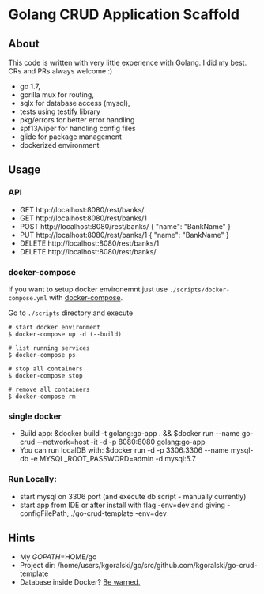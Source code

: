 # Golang CRUD Application Scaffold

## About
This code is written with very little experience with Golang. I did my best. CRs and PRs always welcome :)

 - go 1.7,
 - gorilla mux for routing,
 - sqlx for database access (mysql),
 - tests using testify library
 - pkg/errors for better error handling
 - spf13/viper for handling config files 
 - glide for package management
 - dockerized environment

## Usage

### API

 - GET http://localhost:8080/rest/banks/
 - GET http://localhost:8080/rest/banks/1
 - POST http://localhost:8080/rest/banks/ { "name": "BankName" }
 - PUT http://localhost:8080/rest/banks/1 { "name": "BankName" }
 - DELETE http://localhost:8080/rest/banks/1
 - DELETE http://localhost:8080/rest/banks/

### docker-compose

If you want to setup docker environemnt just use `./scripts/docker-compose.yml` with [docker-compose](https://docs.docker.com/compose/).

Go to `./scripts` directory and execute

```
# start docker environment
$ docker-compose up -d (--build)

# list running services
$ docker-compose ps

# stop all containers
$ docker-compose stop

# remove all containers
$ docker-compose rm
```
 
### single docker
 - Build app: &docker build -t golang:go-app .  && $docker run --name go-crud --network=host -it -d -p 8080:8080 golang:go-app
 - You can run localDB with: $docker run -d -p 3306:3306 --name mysql-db -e MYSQL_ROOT_PASSWORD=admin -d mysql:5.7
 
### Run Locally:
 - start mysql on 3306 port (and execute db script - manually currently)
 - start app from IDE or after install with flag -env=dev and giving -configFilePath, ./go-crud-template -env=dev
 
## Hints
 - My $GOPATH=$HOME/go
 - Project dir: /home/users/kgoralski/go/src/github.com/kgoralski/go-crud-template
 - Database inside Docker? [Be warned.](http://patrobinson.github.io/2016/11/07/thou-shalt-not-run-a-database-inside-a-container/)
